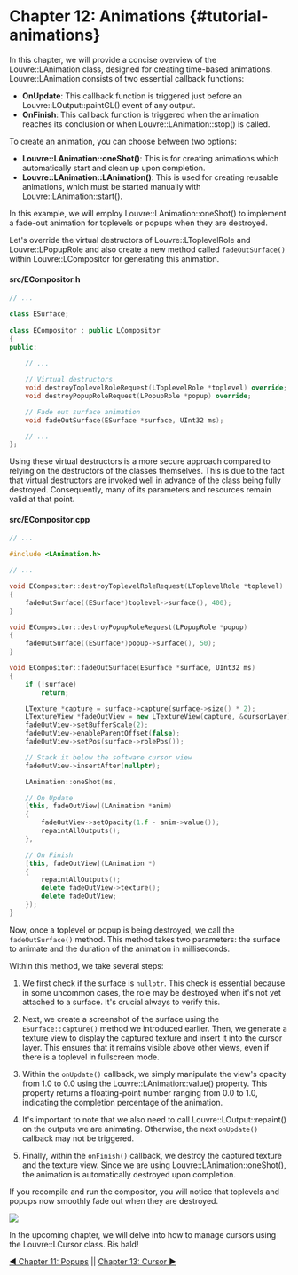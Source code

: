 # Chapter 12: Animations {#tutorial-animations}

In this chapter, we will provide a concise overview of the Louvre::LAnimation class, designed for creating time-based animations. Louvre::LAnimation consists of two essential callback functions:

* **OnUpdate**: This callback function is triggered just before an Louvre::LOutput::paintGL() event of any output.
* **OnFinish**: This callback function is triggered when the animation reaches its conclusion or when Louvre::LAnimation::stop() is called.

To create an animation, you can choose between two options: 
- **Louvre::LAnimation::oneShot()**: This is for creating animations which automatically start and clean up upon completion.
- **Louvre::LAnimation::LAnimation()**: This is used for creating reusable animations, which must be started manually with Louvre::LAnimation::start().

In this example, we will employ Louvre::LAnimation::oneShot() to implement a fade-out animation for toplevels or popups when they are destroyed.

Let's override the virtual destructors of Louvre::LToplevelRole and Louvre::LPopupRole and also create a new method called `fadeOutSurface()` within Louvre::LCompositor for generating this animation. 

#### src/ECompositor.h

```cpp
// ...

class ESurface;
 
class ECompositor : public LCompositor
{
public:
    
    // ...

    // Virtual destructors
    void destroyToplevelRoleRequest(LToplevelRole *toplevel) override;
    void destroyPopupRoleRequest(LPopupRole *popup) override;

    // Fade out surface animation
    void fadeOutSurface(ESurface *surface, UInt32 ms);

    // ...
};
```

Using these virtual destructors is a more secure approach compared to relying on the destructors of the classes themselves. This is due to the fact that virtual destructors are invoked well in advance of the class being fully destroyed. Consequently, many of its parameters and resources remain valid at that point.

#### src/ECompositor.cpp

```cpp
// ...

#include <LAnimation.h>

// ...

void ECompositor::destroyToplevelRoleRequest(LToplevelRole *toplevel)
{
    fadeOutSurface((ESurface*)toplevel->surface(), 400);
}

void ECompositor::destroyPopupRoleRequest(LPopupRole *popup)
{
    fadeOutSurface((ESurface*)popup->surface(), 50);
}

void ECompositor::fadeOutSurface(ESurface *surface, UInt32 ms)
{
    if (!surface)
        return;

    LTexture *capture = surface->capture(surface->size() * 2);
    LTextureView *fadeOutView = new LTextureView(capture, &cursorLayer);
    fadeOutView->setBufferScale(2);
    fadeOutView->enableParentOffset(false);
    fadeOutView->setPos(surface->rolePos());

    // Stack it below the software cursor view
    fadeOutView->insertAfter(nullptr);

    LAnimation::oneShot(ms,

    // On Update
    [this, fadeOutView](LAnimation *anim)
    {
        fadeOutView->setOpacity(1.f - anim->value());
        repaintAllOutputs();
    },

    // On Finish
    [this, fadeOutView](LAnimation *)
    {
        repaintAllOutputs();
        delete fadeOutView->texture();
        delete fadeOutView;
    });
}
```

Now, once a toplevel or popup is being destroyed, we call the `fadeOutSurface()` method. This method takes two parameters: the surface to animate and the duration of the animation in milliseconds.

Within this method, we take several steps:

1. We first check if the surface is `nullptr`. This check is essential because in some uncommon cases, the role may be destroyed when it's not yet attached to a surface. It's crucial always to verify this.

2. Next, we create a screenshot of the surface using the `ESurface::capture()` method we introduced earlier. Then, we generate a texture view to display the captured texture and insert it into the cursor layer. This ensures that it remains visible above other views, even if there is a toplevel in fullscreen mode.

3. Within the `onUpdate()` callback, we simply manipulate the view's opacity from 1.0 to 0.0 using the Louvre::LAnimation::value() property. This property returns a floating-point number ranging from 0.0 to 1.0, indicating the completion percentage of the animation. 

4. It's important to note that we also need to call Louvre::LOutput::repaint() on the outputs we are animating. Otherwise, the next `onUpdate()` callback may not be triggered.

5. Finally, within the `onFinish()` callback, we destroy the captured texture and the texture view. Since we are using Louvre::LAnimation::oneShot(), the animation is automatically destroyed upon completion.

If you recompile and run the compositor, you will notice that toplevels and popups now smoothly fade out when they are destroyed.

<img src="https://lh3.googleusercontent.com/pw/ADCreHdFDc8mTY0fxNtr42T-7ACP0wdINLsLKahQ_wQu8M4O112dJBOi5qUvb_sPADRAcN46uCBNASlF2j1tvYsO3fIZma0O8JtULThP9LoJ5VXqBxYDGLo=w2400"/>


In the upcoming chapter, we will delve into how to manage cursors using the Louvre::LCursor class. Bis bald!

<a href="md_md_tutorial_11.html">◀ Chapter 11: Popups</a> || <a href="md_md_tutorial_13.html"> Chapter 13: Cursor ▶</a>